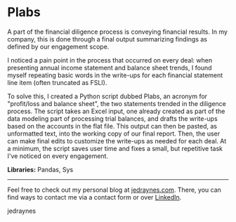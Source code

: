 # Plabs

A part of the financial diligence process is conveying financial results. In my company, this is done through a final output summarizing findings as defined by our engagement scope.

I noticed a pain point in the process that occurred on every deal: when presenting annual income statement and balance sheet trends, I found myself repeating basic words in the write-ups for each financial statement line item (often truncated as FSLI).

To solve this, I created a Python script dubbed Plabs, an acronym for "profit/loss and balance sheet", the two statements trended in the diligence process. The script takes an Excel input, one already created as part of the data modeling part of processing trial balances, and drafts the write-ups based on the accounts in the flat file. This output can then be pasted, as unformatted text, into the working copy of our final report. Then, the user can make final edits to customize the write-ups as needed for each deal. At a minimum, the script saves user time and fixes a small, but repetitive task I've noticed on every engagement.

**Libraries:** Pandas, Sys

---
Feel free to check out my personal blog at [jedraynes.com](https://www.jedraynes.com). There, you can find ways to contact me via a contact form or over [LinkedIn](https://www.linkedin.com/in/jedraynes/).

jedraynes
